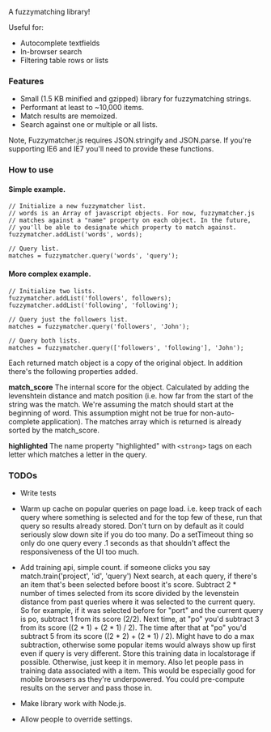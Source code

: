 A fuzzymatching library!

Useful for:

* Autocomplete textfields
* In-browser search
* Filtering table rows or lists

### Features

* Small (1.5 KB minified and gzipped) library for fuzzymatching strings.
* Performant at least to ~10,000 items.
* Match results are memoized.
* Search against one or multiple or all lists.

Note, Fuzzymatcher.js requires JSON.stringify and JSON.parse. If you're
supporting IE6 and IE7 you'll need to provide these functions.

### How to use

#### Simple example.

    // Initialize a new fuzzymatcher list.
    // words is an Array of javascript objects. For now, fuzzymatcher.js
    // matches against a "name" property on each object. In the future,
    // you'll be able to designate which property to match against.
    fuzzymatcher.addList('words', words);

    // Query list.
    matches = fuzzymatcher.query('words', 'query');

#### More complex example.

    // Initialize two lists.
    fuzzymatcher.addList('followers', followers);
    fuzzymatcher.addList('following', 'following');

    // Query just the followers list.
    matches = fuzzymatcher.query('followers', 'John');

    // Query both lists.
    matches = fuzzymatcher.query(['followers', 'following'], 'John');

Each returned match object is a copy of the original object. In addition
there's the following properties added.

**match_score** The internal score for the object. Calculated by adding
the levenshtein distance and match position (i.e. how far from the start
of the string was the match. We're assuming the match should start at
the beginning of word. This assumption might not be true for
non-auto-complete application). The matches array which is returned is
already sorted by the match_score.

**highlighted** The name property "highlighted" with ```<strong>``` tags on
each letter which matches a letter in the query.

### TODOs

* Write tests

* Warm up cache on popular queries on page load. i.e. keep track of each query where something is selected and for the top few of these, run that query so results already stored. Don't turn on by default as it could seriously slow down site if you do too many. Do a setTimeout thing so only do one query every .1 seconds as that shouldn't affect the responsiveness of the UI too much.

* Add training api, simple count. if someone clicks you say match.train('project', 'id', 'query') Next search, at each query, if there's an item that's been selected before boost it's score. Subtract 2 * number of times selected from its score divided by the levenstein distance from past queries where it was selected to the current query. So for example, if it was selected before for "port" and the current query is po, subtract 1 from its score (2/2). Next time, at "po" you'd subtract 3 from its score ((2 * 1) + (2 * 1) / 2). The time after that at "po" you'd subtract 5 from its score ((2 * 2) + (2 * 1) / 2). Might have to do a max subtraction, otherwise some popular items would always show up first even if query is very different. Store this training data in localstorage if possible. Otherwise, just keep it in memory. Also let people pass in training data associated with a item. This would be especially good for mobile browsers as they're underpowered. You could pre-compute results on the server and pass those in.

* Make library work with Node.js.

* Allow people to override settings.

